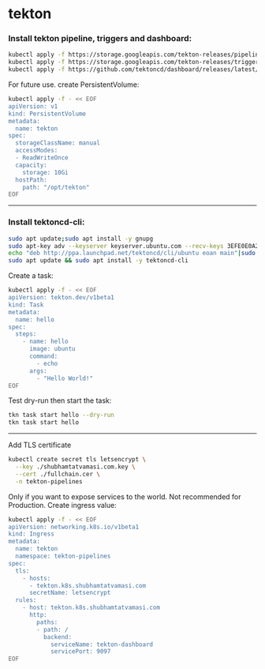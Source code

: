 # tekton

### Install tekton pipeline, triggers and dashboard:
```bash
kubectl apply -f https://storage.googleapis.com/tekton-releases/pipeline/latest/release.yaml
kubectl apply -f https://storage.googleapis.com/tekton-releases/triggers/latest/release.yaml
kubectl apply -f https://github.com/tektoncd/dashboard/releases/latest/download/tekton-dashboard-release.yaml
```

For future use.
create PersistentVolume:
```bash
kubectl apply -f - << EOF
apiVersion: v1
kind: PersistentVolume
metadata:
  name: tekton
spec:
  storageClassName: manual
  accessModes:
  - ReadWriteOnce
  capacity:
    storage: 10Gi
  hostPath:
    path: "/opt/tekton"
EOF
```
---

### Install tektoncd-cli:
```bash
sudo apt update;sudo apt install -y gnupg
sudo apt-key adv --keyserver keyserver.ubuntu.com --recv-keys 3EFE0E0A2F2F60AA
echo "deb http://ppa.launchpad.net/tektoncd/cli/ubuntu eoan main"|sudo tee /etc/apt/sources.list.d/tektoncd-ubuntu-cli.list
sudo apt update && sudo apt install -y tektoncd-cli
```

Create a task:
```bash
kubectl apply -f - << EOF
apiVersion: tekton.dev/v1beta1
kind: Task
metadata:
  name: hello
spec:
  steps:
    - name: hello
      image: ubuntu
      command:
        - echo
      args:
        - "Hello World!"
EOF
```

Test dry-run then start the task:  
```bash
tkn task start hello --dry-run
tkn task start hello
```
---

Add TLS certificate
```bash
kubectl create secret tls letsencrypt \
  --key ./shubhamtatvamasi.com.key \
  --cert ./fullchain.cer \
  -n tekton-pipelines
```

Only if you want to expose services to the world. Not recommended for Production. 
Create ingress value: 
```bash
kubectl apply -f - << EOF
apiVersion: networking.k8s.io/v1beta1
kind: Ingress
metadata:
  name: tekton
  namespace: tekton-pipelines
spec:
  tls:
    - hosts:
      - tekton.k8s.shubhamtatvamasi.com
      secretName: letsencrypt
  rules:
    - host: tekton.k8s.shubhamtatvamasi.com
      http:
        paths:
        - path: /
          backend:
            serviceName: tekton-dashboard
            servicePort: 9097
EOF
```
